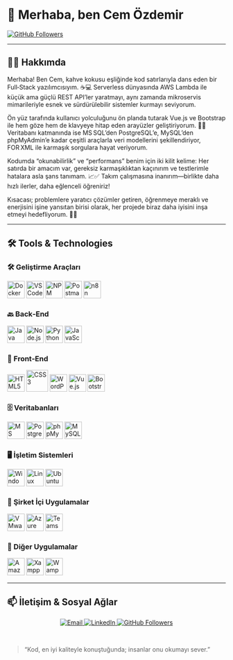 # 👋 Merhaba, ben Cem Özdemir

[![GitHub Followers](https://img.shields.io/github/followers/cemozdemir?label=Takip&style=social)](https://github.com/cemozdemir)

---

## 👨‍💻 Hakkımda  
Merhaba! Ben Cem, kahve kokusu eşliğinde kod satırlarıyla dans eden bir Full‑Stack yazılımcısıyım. ☕💻 Serverless dünyasında AWS Lambda ile küçük ama güçlü REST API’ler yaratmayı, aynı zamanda mikroservis mimarileriyle esnek ve sürdürülebilir sistemler kurmayı seviyorum.  

Ön yüz tarafında kullanıcı yolculuğunu ön planda tutarak Vue.js ve Bootstrap ile hem göze hem de klavyeye hitap eden arayüzler geliştiriyorum. 🎨✨ Veritabanı katmanında ise MS SQL’den PostgreSQL’e, MySQL’den phpMyAdmin’e kadar çeşitli araçlarla veri modellerini şekillendiriyor, FOR XML ile karmaşık sorgulara hayat veriyorum.  

Kodumda “okunabilirlik” ve “performans” benim için iki kilit kelime: Her satırda bir amacım var, gereksiz karmaşıklıktan kaçınırım ve testlerimle hatalara asla şans tanımam. 📈✅ Takım çalışmasına inanırım—birlikte daha hızlı ilerler, daha eğlenceli öğreniriz!  

Kısacası; problemlere yaratıcı çözümler getiren, öğrenmeye meraklı ve enerjisini işine yansıtan birisi olarak, her projede biraz daha iyisini inşa etmeyi hedefliyorum. 🚀🤝  

---

## 🛠️ Tools & Technologies

### 🛠️ Geliştirme Araçları  
<p>
  <img src="https://cdn.simpleicons.org/docker/2496ED" alt="Docker" height="40"/>  
  <img src="https://upload.wikimedia.org/wikipedia/commons/thumb/9/9a/Visual_Studio_Code_1.35_icon.svg/512px-Visual_Studio_Code_1.35_icon.svg.png" alt="VS Code" height="40"/>  
  <img src="https://www.svgrepo.com/show/355146/npm.svg" alt="NPM" height="40"/>  
  <img src="https://cdn.simpleicons.org/postman/FF6C37" alt="Postman" height="40"/>  
  <img src="https://cdn.simpleicons.org/n8n/eb4b71" alt="n8n" height="40"/>  
</p>

### 🔙 Back‑End  
<p>
  <img src="https://img.icons8.com/color/512/java-coffee-cup-logo.png" alt="Java" height="40"/>  
  <img src="https://cdn.simpleicons.org/node.js/339933" alt="Node.js" height="40"/>  
  <img src="https://cdn.simpleicons.org/python/3776AB" alt="Python" height="40"/>  
  <img src="https://cdn.simpleicons.org/javascript/F7DF1E" alt="JavaScript" height="40"/>  
</p>

### 🎨 Front‑End  
<p>
  <img src="https://cdn.simpleicons.org/html5/E34F26" alt="HTML5" height="40"/>  
  <img src="https://upload.wikimedia.org/wikipedia/commons/d/d5/CSS3_logo_and_wordmark.svg" alt="CSS3" height="49.7"/>  
  <img src="https://cdn2.iconfinder.com/data/icons/social-icons-33/128/Wordpress-512.png" alt="WordPress" height="40"/>  
  <img src="https://cdn.simpleicons.org/vue.js/4FC08D" alt="Vue.js" height="40"/>  
  <img src="https://cdn.simpleicons.org/bootstrap/7952B3" alt="Bootstrap" height="40"/>  
</p>

### 🗄️ Veritabanları  
<p>
  <img src="https://www.svgrepo.com/download/303229/microsoft-sql-server-logo.svg" alt="MS SQL Server" height="40"/>  
  <img src="https://cdn.simpleicons.org/postgresql/336791" alt="PostgreSQL" height="40"/>  
  <img src="https://cdn.simpleicons.org/phpmyadmin/E95420" alt="phpMyAdmin" height="40"/>  
  <img src="https://cdn.simpleicons.org/mysql/4479A1" alt="MySQL" height="40"/>  
</p>

### 🖥️ İşletim Sistemleri  
<p>
  <img src="https://upload.wikimedia.org/wikipedia/commons/thumb/5/5f/Windows_logo_-_2012.svg/2048px-Windows_logo_-_2012.svg.png" alt="Windows" height="40"/>  
  <img src="https://cdn.simpleicons.org/linux/FCC624" alt="Linux" height="40"/>  
  <img src="https://cdn.simpleicons.org/ubuntu/E95420" alt="Ubuntu" height="40"/>  
</p>

### 🏢 Şirket İçi Uygulamalar  
<p>
  <img src="https://cdn.simpleicons.org/vmware/607078" alt="VMware" height="40"/>  
  <img src="https://www.svgrepo.com/show/353467/azure-icon.svg" alt="Azure" height="40"/>
  <img src="https://www.buero-kaizen.de/wp-content/uploads/logo-microsoft-365-admin-center.png" alt="Teams Bot" height="40"/>  
</p>

### 🏢 Diğer Uygulamalar
<p>
  <img src="https://upload.wikimedia.org/wikipedia/commons/thumb/9/93/Amazon_Web_Services_Logo.svg/2560px-Amazon_Web_Services_Logo.svg.png" alt="Amazon Web Services" height="40"/>
  <img src="https://cdn.worldvectorlogo.com/logos/xampp.svg" alt="Xampp" height="40"/> 
  <img src="https://upload.wikimedia.org/wikipedia/commons/thumb/f/f4/WampServer-logo.svg/2048px-WampServer-logo.svg.png" alt="Wamp Server" height="40"/> 
</p>

---

<!-- ### 🛠️ Geliştirme Araçları – Yeterlilik Seviyem

<p align="left">
  <img src="https://img.shields.io/badge/Docker-66%25-2496ED?style=flat-square&logo=docker" alt="Docker %66" />
  <img src="https://img.shields.io/badge/VS%20Code-85%25-007ACC?style=flat-square&logo=visualstudiocode" alt="VS Code %85" />
  <img src="https://img.shields.io/badge/NPM-75%25-CB3837?style=flat-square&logo=npm" alt="NPM %75" />
  <img src="https://img.shields.io/badge/Postman-70%25-FF6C37?style=flat-square&logo=postman" alt="Postman %70" />
  <img src="https://img.shields.io/badge/n8n-50%25-000000?style=flat-square&logo=n8n" alt="n8n %50" />
</p>
-->

## 📫 İletişim & Sosyal Ağlar

<p align="center">
  <a href="mailto:cemozdemirr@outlook.com.tr">
    <img src="https://img.shields.io/badge/Email-cemozdemirr%40outlook.com.tr-blue?style=flat&logo=gmail&logoColor=white" alt="Email"/>
  </a>
  <a href="https://www.linkedin.com/in/cem-özdemir-7006b5198/">
    <img src="https://img.shields.io/badge/LinkedIn-Cem%20Özdemir-0A66C2?style=flat&logo=linkedin&logoColor=white" alt="LinkedIn"/>
  </a>
  <a href="https://github.com/cemozdemir">
    <img src="https://img.shields.io/github/followers/cemozdemir?label=Follow&style=social" alt="GitHub Followers"/>
  </a>
</p><br/>

> “Kod, en iyi kaliteyle konuştuğunda; insanlar onu okumayı sever.”  
